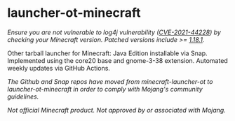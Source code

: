 # launcher-ot-minecraft

*Ensure you are not vulnerable to log4j vulnerability ([CVE-2021-44228](https://nvd.nist.gov/vuln/detail/CVE-2021-44228)) by checking your Minecraft version. Patched versions include >= [1.18.1](https://www.minecraft.net/en-us/article/important-message--security-vulnerability-java-edition).*

Other tarball launcher for Minecraft: Java Edition installable via Snap. Implemented using the core20 base and gnome-3-38 extension. Automated weekly updates via GitHub Actions.

*The Github and Snap repos have moved from minecraft-launcher-ot to launcher-ot-minecraft in order to comply with Mojang's community guidelines.*

*Not official Minecraft product. Not approved by or associated with Mojang.*
